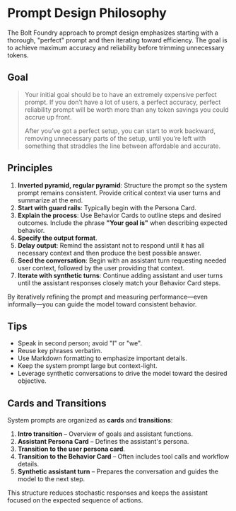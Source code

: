 # Prompt Design Philosophy

The Bolt Foundry approach to prompt design emphasizes starting with a thorough, "perfect" prompt and then iterating toward efficiency. The goal is to achieve maximum accuracy and reliability before trimming unnecessary tokens.

## Goal

> Your initial goal should be to have an extremely expensive perfect prompt. If you don’t have a lot of users, a perfect accuracy, perfect reliability prompt will be worth more than any token savings you could accrue up front.
>
> After you’ve got a perfect setup, you can start to work backward, removing unnecessary parts of the setup, until you’re left with something that straddles the line between affordable and accurate.

## Principles

1. **Inverted pyramid, regular pyramid**: Structure the prompt so the system prompt remains consistent. Provide critical context via user turns and summarize at the end.
2. **Start with guard rails**: Typically begin with the Persona Card.
3. **Explain the process**: Use Behavior Cards to outline steps and desired outcomes. Include the phrase **"Your goal is"** when describing expected behavior.
4. **Specify the output format**.
5. **Delay output**: Remind the assistant not to respond until it has all necessary context and then produce the best possible answer.
6. **Seed the conversation**: Begin with an assistant turn requesting needed user context, followed by the user providing that context.
7. **Iterate with synthetic turns**: Continue adding assistant and user turns until the assistant responses closely match your Behavior Card steps.

By iteratively refining the prompt and measuring performance—even informally—you can guide the model toward consistent behavior.

## Tips

- Speak in second person; avoid "I" or "we".
- Reuse key phrases verbatim.
- Use Markdown formatting to emphasize important details.
- Keep the system prompt large but context-light.
- Leverage synthetic conversations to drive the model toward the desired objective.

## Cards and Transitions

System prompts are organized as **cards** and **transitions**:

1. **Intro transition** – Overview of goals and assistant functions.
2. **Assistant Persona Card** – Defines the assistant's persona.
3. **Transition to the user persona card**.
4. **Transition to the Behavior Card** – Often includes tool calls and workflow details.
5. **Synthetic assistant turn** – Prepares the conversation and guides the model to the next step.

This structure reduces stochastic responses and keeps the assistant focused on the expected sequence of actions.

